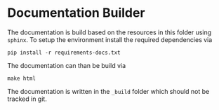 # Documentation Builder
The documentation is build based on the resources in this folder using `sphinx`.
To setup the environment install the required dependencies via 
```
pip install -r requirements-docs.txt
```

The documentation can than be build via
```
make html
```
The documentation is written in the `_build` folder which should not be tracked in git.
